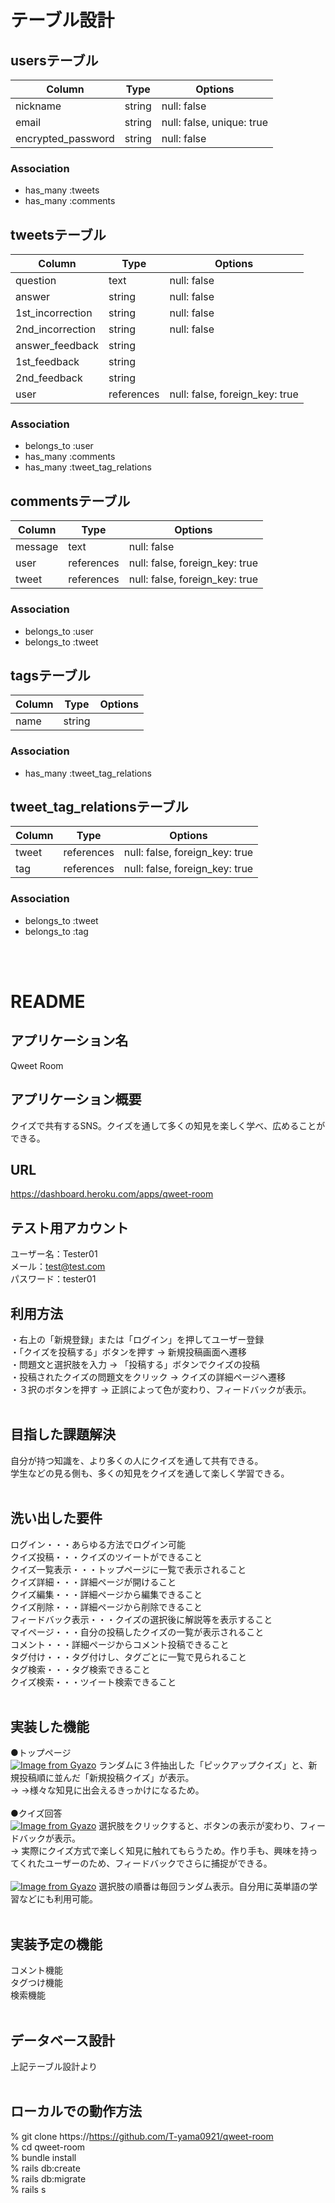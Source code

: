 # テーブル設計

## usersテーブル

| Column           | Type      | Options     |
| ---------------- | --------- | ----------- |
| nickname         | string    | null: false |
| email            | string    | null: false, unique: true |
| encrypted_password | string  | null: false |

### Association

- has_many :tweets
- has_many :comments

## tweetsテーブル

| Column           | Type       | Options     |
| ---------------- | ---------- | ----------- |
| question         | text       | null: false |
| answer           | string     | null: false |
| 1st_incorrection | string     | null: false |
| 2nd_incorrection | string     | null: false |
| answer_feedback  | string     |             |
| 1st_feedback     | string     |             |
| 2nd_feedback     | string     |             |
| user             | references | null: false, foreign_key: true |

### Association

- belongs_to :user
- has_many :comments
- has_many :tweet_tag_relations

## commentsテーブル

| Column           | Type       | Options     |
| ---------------- | ---------- | ----------- |
| message          | text       | null: false |
| user             | references | null: false, foreign_key: true |
| tweet            | references | null: false, foreign_key: true |

### Association

- belongs_to :user
- belongs_to :tweet

## tagsテーブル

| Column           | Type       | Options     |
| ---------------- | ---------- | ----------- |
| name             | string     |             |

### Association

- has_many :tweet_tag_relations


## tweet_tag_relationsテーブル

| Column           | Type       | Options     |
| ---------------- | ---------- | ----------- |
| tweet            | references | null: false, foreign_key: true |
| tag              | references | null: false, foreign_key: true |

### Association

- belongs_to :tweet
- belongs_to :tag

<br>
<br>

# README

## アプリケーション名	
  Qweet Room

## アプリケーション概要
  クイズで共有するSNS。クイズを通して多くの知見を楽しく学べ、広めることができる。<br>

## URL
  https://dashboard.heroku.com/apps/qweet-room<br>

## テスト用アカウント	
  ユーザー名：Tester01<br>
  メール：test@test.com<br>
  パスワード：tester01<br>

## 利用方法
・右上の「新規登録」または「ログイン」を押してユーザー登録<br>
・「クイズを投稿する」ボタンを押す → 新規投稿画面へ遷移<br>
・問題文と選択肢を入力 → 「投稿する」ボタンでクイズの投稿<br>
・投稿されたクイズの問題文をクリック → クイズの詳細ページへ遷移<br>
・３択のボタンを押す → 正誤によって色が変わり、フィードバックが表示。<br>
<br>

## 目指した課題解決
  自分が持つ知識を、より多くの人にクイズを通して共有できる。<br>
学生などの見る側も、多くの知見をクイズを通して楽しく学習できる。<br>
<br>

## 洗い出した要件
  ログイン・・・あらゆる方法でログイン可能<br>
  クイズ投稿・・・クイズのツイートができること<br>
  クイズ一覧表示・・・トップページに一覧で表示されること<br>
  クイズ詳細・・・詳細ページが開けること<br>
  クイズ編集・・・詳細ページから編集できること<br>
  クイズ削除・・・詳細ページから削除できること<br>
  フィードバック表示・・・クイズの選択後に解説等を表示すること<br>
  マイページ・・・自分の投稿したクイズの一覧が表示されること<br>
  コメント・・・詳細ページからコメント投稿できること<br>
  タグ付け・・・タグ付けし、タグごとに一覧で見られること<br>
  タグ検索・・・タグ検索できること<br>
  クイズ検索・・・ツイート検索できること<br>
<br>

## 実装した機能
●トップページ<br>
[![Image from Gyazo](https://i.gyazo.com/0bf5bdc6a53508dbd4184774265956e0.gif)](https://gyazo.com/0bf5bdc6a53508dbd4184774265956e0)
ランダムに３件抽出した「ピックアップクイズ」と、新規投稿順に並んだ「新規投稿クイズ」が表示。<br>
→ →様々な知見に出会えるきっかけになるため。<br><br>
●クイズ回答<br>
[![Image from Gyazo](https://i.gyazo.com/c0870b78e9f287277f34d2975da4c3a1.gif)](https://gyazo.com/c0870b78e9f287277f34d2975da4c3a1)
選択肢をクリックすると、ボタンの表示が変わり、フィードバックが表示。<br>
→ 実際にクイズ方式で楽しく知見に触れてもらうため。作り手も、興味を持ってくれたユーザーのため、フィードバックでさらに捕捉ができる。<br><br>
[![Image from Gyazo](https://i.gyazo.com/ed38d613244c337c831d8a41b9c7c0da.gif)](https://gyazo.com/ed38d613244c337c831d8a41b9c7c0da)
選択肢の順番は毎回ランダム表示。自分用に英単語の学習などにも利用可能。<br><br>

## 実装予定の機能
  コメント機能<br>
  タグつけ機能<br>
  検索機能<br>
  <br>
  
## データベース設計
  上記テーブル設計より<br><br>

## ローカルでの動作方法
% git clone https://https://github.com/T-yama0921/qweet-room<br>
% cd qweet-room<br>
% bundle install<br>
% rails db:create<br>
% rails db:migrate<br>
% rails s<br>
